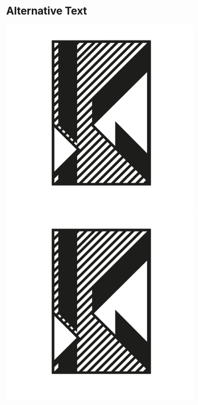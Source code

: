 # Alternative Text
                                                                                                                               
<img alt="a dropcap letter K  on a hatched background with it‘s lines separated at their meeting point" src="k-dropcap-polivka.png" />

<img alt="a dropcap letter K  on a hatched background with it‘s lines separated at their meeting point" src="01-alternative-text/k-dropcap-polivka.png" />

